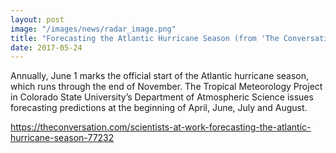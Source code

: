 ```yaml
---
layout: post
image: "/images/news/radar_image.png"
title: "Forecasting the Atlantic Hurricane Season (from 'The Conversation')"
date: 2017-05-24 
---
```



Annually, June 1 marks the official start of the Atlantic hurricane season, which runs through the end of November. The Tropical Meteorology Project in Colorado State University’s Department of Atmospheric Science issues forecasting predictions at the beginning of April, June, July and August. 


<https://theconversation.com/scientists-at-work-forecasting-the-atlantic-hurricane-season-77232>

